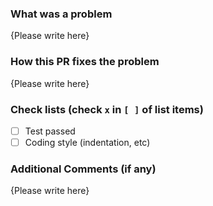 <!-- Thank you for your contribution to ts-graphviz! Please replace {Please write here} with your description -->

### What was a problem

{Please write here}

### How this PR fixes the problem

{Please write here}

### Check lists (check `x` in `[ ]` of list items)

  - [ ] Test passed
  - [ ] Coding style (indentation, etc)

### Additional Comments (if any)

{Please write here}
